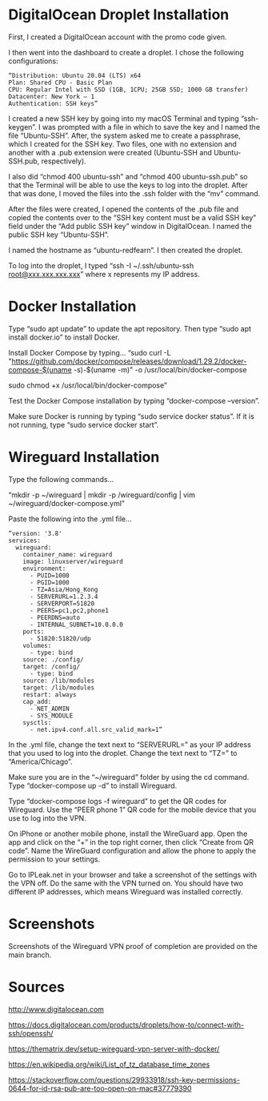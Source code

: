 # DigitalOcean Droplet Installation

First, I created a DigitalOcean account with the promo code given.

I then went into the dashboard to create a droplet. I chose the following configurations:

	“Distribution: Ubuntu 20.04 (LTS) x64
	Plan: Shared CPU - Basic Plan
	CPU: Regular Intel with SSD (1GB, 1CPU; 25GB SSD; 1000 GB transfer)
	Datacenter: New York – 1
	Authentication: SSH keys”

I created a new SSH key by going into my macOS Terminal and typing “ssh-keygen”. I was prompted with a file in which to save the key and I named the file “Ubuntu-SSH”. After, the system asked me to create a passphrase, which I created for the SSH key. Two files, one with no extension and another with a .pub extension were created (Ubuntu-SSH and Ubuntu-SSH.pub, respectively).

I also did “chmod 400 ubuntu-ssh” and “chmod 400 ubuntu-ssh.pub” so that the Terminal will be able to use the keys to log into the droplet. After that was done, I moved the files into the .ssh folder with the “mv” command.

After the files were created, I opened the contents of the .pub file and copied the contents over to the “SSH key content must be a valid SSH key” field under the “Add public SSH key” window in DigitalOcean. I named the public SSH key “Ubuntu-SSH”.

I named the hostname as “ubuntu-redfearn”. I then created the droplet.

To log into the droplet, I typed “ssh -I ~/.ssh/ubuntu-ssh root@xxx.xxx.xxx.xxx” where x represents my IP address.


# Docker Installation

Type “sudo apt update” to update the apt repository. Then type “sudo apt install docker.io” to install Docker.

Install Docker Compose by typing…
“sudo curl -L "https://github.com/docker/compose/releases/download/1.29.2/docker-compose-$(uname -s)-$(uname -m)" -o /usr/local/bin/docker-compose

sudo chmod +x /usr/local/bin/docker-compose”

Test the Docker Compose installation by typing “docker-compose –version”.

Make sure Docker is running by typing “sudo service docker status”. If it is not running, type “sudo service docker start”.


# Wireguard Installation

Type the following commands…

“mkdir -p ~/wireguard | mkdir -p /wireguard/config | vim ~/wireguard/docker-compose.yml”

Paste the following into the .yml file…

	“version: '3.8'
	services:
	  wireguard:
	    container_name: wireguard
	    image: linuxserver/wireguard
	    environment:
	      - PUID=1000
	      - PGID=1000
	      - TZ=Asia/Hong_Kong
	      - SERVERURL=1.2.3.4
	      - SERVERPORT=51820
	      - PEERS=pc1,pc2,phone1
	      - PEERDNS=auto
	      - INTERNAL_SUBNET=10.0.0.0
	    ports:
	      - 51820:51820/udp
	    volumes:
	      - type: bind
		source: ./config/
		target: /config/
	      - type: bind
		source: /lib/modules
		target: /lib/modules
	    restart: always
	    cap_add:
	      - NET_ADMIN
	      - SYS_MODULE
	    sysctls:
	      - net.ipv4.conf.all.src_valid_mark=1”

In the .yml file, change the text next to “SERVERURL=” as your IP address that you used to log into the droplet. Change the text next to “TZ=” to “America/Chicago”.

Make sure you are in the “~/wireguard” folder by using the cd command. Type “docker-compose up -d” to install Wireguard.

Type “docker-compose logs -f wireguard” to get the QR codes for Wireguard. Use the “PEER phone 1” QR code for the mobile device that you use to log into the VPN.

On iPhone or another mobile phone, install the WireGuard app. Open the app and click on the “+” in the top right corner, then click “Create from QR code”. Name the WireGuard configuration and allow the phone to apply the permission to your settings.

Go to IPLeak.net in your browser and take a screenshot of the settings with the VPN off. Do the same with the VPN turned on. You should have two different IP addresses, which means Wireguard was installed correctly.


# Screenshots

Screenshots of the Wireguard VPN proof of completion are provided on the main branch.


# Sources

http://www.digitalocean.com

https://docs.digitalocean.com/products/droplets/how-to/connect-with-ssh/openssh/

https://thematrix.dev/setup-wireguard-vpn-server-with-docker/

https://en.wikipedia.org/wiki/List_of_tz_database_time_zones

https://stackoverflow.com/questions/29933918/ssh-key-permissions-0644-for-id-rsa-pub-are-too-open-on-mac#37779390

